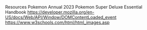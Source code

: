 
Resources
Pokemon Annual 2023
Pokemon Super Deluxe Essential Handbook
https://developer.mozilla.org/en-US/docs/Web/API/Window/DOMContentLoaded_event
https://www.w3schools.com/html/html_images.asp
